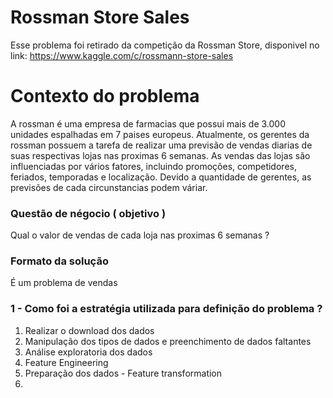 # Rossman Store Sales
Esse problema foi retirado da competição da Rossman Store, disponivel
no link: https://www.kaggle.com/c/rossmann-store-sales

# Contexto do problema
 A rossman é uma empresa de farmacias que possui mais de 3.000 unidades espalhadas
em 7 paises europeus. Atualmente, os gerentes da rossman possuem a tarefa de realizar uma previsão
de vendas diarias de suas respectivas lojas nas proximas 6 semanas.
As vendas das lojas são influenciadas por vários fatores, incluindo promoções, competidores, feriados,
temporadas e localização. Devido a quantidade de gerentes, as previsões de cada circunstancias podem váriar.

### Questão de négocio ( objetivo )
Qual o valor de vendas de cada loja nas proximas 6 semanas ? 

### Formato da solução
É um problema de vendas

### 1 - Como foi a estratégia utilizada para definição do problema ?
 1. Realizar o download dos dados
 2. Manipulação dos tipos de dados e preenchimento de dados faltantes
 3. Análise exploratoria dos dados
 4. Feature Engineering
 5. Preparação dos dados - Feature transformation
 6. 
